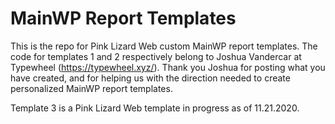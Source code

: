 # MainWP Report Templates
This is the repo for Pink Lizard Web custom MainWP report templates. The code for templates 1 and 2 respectively belong to Joshua Vandercar at Typewheel (https://typewheel.xyz/). Thank you Joshua for posting what you have created, and for helping us with the direction needed to create personalized MainWP report templates.

Template 3 is a Pink Lizard Web template in progress as of 11.21.2020. 